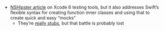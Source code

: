 - [NSHipster article][nsht] on Xcode 6 testing tools, but it also addresses Swift’s flexible syntax for creating function inner classes and using that to create quick and easy “mocks”
  - They’re [really stubs][mans], but that battle is probably lost

[nsht]: http://nshipster.com/xctestcase/
[mans]: http://martinfowler.com/articles/mocksArentStubs.html
